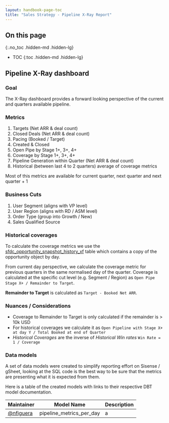 ```yaml
---
layout: handbook-page-toc
title: "Sales Strategy - Pipeline X-Ray Report"
---
```


## On this page
{:.no_toc .hidden-md .hidden-lg}

- TOC
{:toc .hidden-md .hidden-lg}

## Pipeline X-Ray dashboard

### Goal

The X-Ray dashboard provides a forward looking perspective of the current and quarters available pipeline. 

### Metrics

1. Targets  (Net ARR & deal count)
1. Closed Deals (Net ARR & deal count)
1. Pacing (Booked / Target)
1. Created & Closed 
1. Open Pipe by Stage 1+, 3+, 4+
1. Coverage by Stage 1+, 3+, 4+
1. Pipeline Generation within Quarter (Net ARR & deal count)
1. Historical (between last 4 to 2 quarters) average of coverage metrics

Most of this metrics are available for current quarter, next quarter and next quarter + 1

### Business Cuts

1. User Segment (aligns with VP level)
1. User Region (aligns with RD / ASM level)
1. Order Type (group into Growth / New)
1. Sales Qualified Source

### Historical coverages

To calculate the coverage metrics we use the [sfdc_opportunity_snapshot_history_xf]() table which contains a copy of the opportunity object by day. 

From current day perspective, we calculate the coverage metric for previous quarters in the same normalised day of the quarter. Coverage is calculated at the specific cut level (e.g. Segment / Region) as `Open Pipe Stage X+ / Remainder to Target`.

**Remainder to Target** is calculated as  `Target - Booked Net ARR`.

### Nuances / Considerations
- Coverage to Remainder to Target is only calculated if the remainder is > 10k USD
- For historical coverages we calculate it as `Open Pipeline with Stage X+ at day Y / Total Booked at end of Quarter`
- *Historical Coverages* are the inverse of *Historical Win rates* `Win Rate = 1 / Coverage`

### Data models

A set of data models were created to simplify reporting effort on Sisense / gSheet, looking at the SQL code is the best way to be sure that the metrics are presenting what it is expected from them.

Here is a table of the created models with links to their respective DBT model documentation.

| Maintainer | Model Name | Description |
| ----- | ----- | ----- |
| [@nfiguera](https://gitlab.com/nfiguera) | pipeline_metrics_per_day | a |





